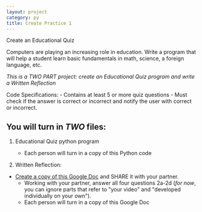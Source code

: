 ```yaml
---
layout: project
category: py
title: Create Practice 1
---
```

Create an Educational Quiz

Computers are playing an increasing role in education.
Write a program that will help a student learn basic fundamentals in math, science, a foreign language, etc.

*This is a TWO PART project: create an Educational Quiz program and write a Written Reflection*

Code Specifications:
	-	Contains at least 5 or more quiz questions
	-	Must check if the answer is correct or incorrect and notify the user with correct or incorrect.

## You will turn in *TWO* files:

1. Educational Quiz python program
	-	Each person will turn in a copy of this Python code

2. Written Reflection:
  - [Create a copy of this Google Doc](https://docs.google.com/document/d/1AD-HkxG91RmUEMR6urnpoLyJTMJoNswzmolqJBneUh0/copy) and SHARE it with your partner.
	-	Working with your partner, answer all four questions 2a-2d (*for now*, you can ignore parts that refer to "your video" and "developed individually on your own").
	-	Each person will turn in a copy of this Google Doc
